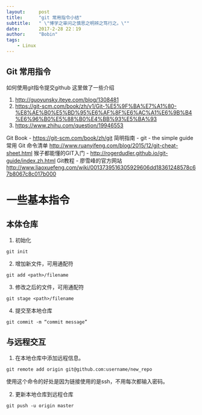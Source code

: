 ```yaml
---
layout:     post
title:      "git 常用指令小结"
subtitle:   " \"博学之审问之慎思之明辨之笃行之。\""
date:       2017-2-28 22：19
author:     "Bobin"
tags:
    - Linux
---
```

 ## Git 常用指令


如何使用git指令提交github
这里做了一些介绍
1. http://guoyunsky.iteye.com/blog/1308481
2. https://git-scm.com/book/zh/v1/Git-%E5%9F%BA%E7%A1%80-%E8%AE%B0%E5%BD%95%E6%AF%8F%E6%AC%A1%E6%9B%B4%E6%96%B0%E5%88%B0%E4%BB%93%E5%BA%93
3. https://www.zhihu.com/question/19946553

Git Book - https://git-scm.com/book/zh/git
简明指南 - git - the simple guide
常用 Git 命令清单 http://www.ruanyifeng.com/blog/2015/12/git-cheat-sheet.html
猴子都能懂的GIT入门 - http://rogerdudler.github.io/git-guide/index.zh.html
Git教程 - 廖雪峰的官方网站 http://www.liaoxuefeng.com/wiki/0013739516305929606dd18361248578c67b8067c8c017b000


# 一些基本指令
## 本体仓库
1. 初始化
```
git init
```
2. 增加新文件，可用通配符
```
git add <path>/filename
```
3. 修改之后的文件，可用通配符
```
git stage <path>/filename
```
4. 提交至本地仓库
```
git commit -m “commit message”
```

## 与远程交互
1. 在本地仓库中添加远程信息。
```
git remote add origin git@github.com:username/new_repo
```
使用这个命令的好处是因为链接使用的是ssh，不用每次都输入密码。

2. 更新本地仓库到远程仓库
```
git push -u origin master
```
